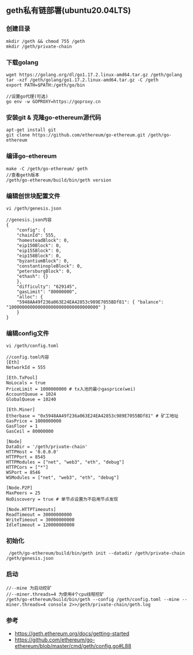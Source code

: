 ## geth私有链部署(ubuntu20.04LTS)
### 创建目录
    mkdir /geth && chmod 755 /geth
    mkdir /geth/private-chain
### 下载golang
    wget https://golang.org/dl/go1.17.2.linux-amd64.tar.gz /geth/golang
    tar -xzf /geth/golang/go1.17.2.linux-amd64.tar.gz -C /geth 
    export PATH=$PATH:/geth/go/bin

    //设置go代理(可选)
    go env -w GOPROXY=https://goproxy.cn 
### 安装git & 克隆go-ethereum源代码
    apt-get install git
    git clone https://github.com/ethereum/go-ethereum.git /geth/go-ethereum
### 编译go-ethereum
    make -C /geth/go-ethereum/ geth
    //查看geth版本
    /geth/go-ethereum/build/bin/geth version
### 编辑创世块配置文件
    vi /geth/genesis.json

    //genesis.json内容
    {
        "config": {
        "chainId": 555,
        "homesteadBlock": 0,
        "eip150Block": 0,
        "eip155Block": 0,
        "eip158Block": 0,
        "byzantiumBlock": 0,
        "constantinopleBlock": 0,
        "petersburgBlock": 0,
        "ethash": {}
        },
        "difficulty": "629145",
        "gasLimit": "80000000",
        "alloc": {
        "5948AA49f236a063E24EA42853c989E7055BDf81": { "balance": "1000000000000000000000000000000000" }
        }
    }
### 编辑config文件
    vi /geth/config.toml

    //config.toml内容
    [Eth]
    NetworkId = 555

    [Eth.TxPool]
    NoLocals = true
    PriceLimit = 1000000000 # tx入池的最小gasprice(wei)
    AccountQueue = 1024
    GlobalQueue = 10240

    [Eth.Miner]
    Etherbase = "0x5948AA49f236a063E24EA42853c989E7055BDf81" # 矿工地址
    GasPrice = 1000000000
    GasFloor = 1
    GasCeil = 80000000

    [Node]
    DataDir = '/geth/private-chain'
    HTTPHost = '0.0.0.0'
    HTTPPort = 8545
    HTTPModules = ["net", "web3", "eth", "debug"]
    HTTPCors = ["*"]
    WSPort = 8546
    WSModules = ["net", "web3", "eth", "debug"]

    [Node.P2P]
    MaxPeers = 25
    NoDiscovery = true # 单节点设置为不启用节点发现

    [Node.HTTPTimeouts]
    ReadTimeout = 30000000000
    WriteTimeout = 30000000000
    IdleTimeout = 120000000000

### 初始化
     /geth/go-ethereum/build/bin/geth init --datadir /geth/private-chain /geth/genesis.json
### 启动
    //--mine 为启动挖矿
    //--miner.threads=4 为使用4个cpu线程挖矿
    /geth/go-ethereum/build/bin/geth --config /geth/config.toml --mine --miner.threads=4 console 2>>/geth/private-chain/geth.log     

### 参考
- https://geth.ethereum.org/docs/getting-started
- https://github.com/ethereum/go-ethereum/blob/master/cmd/geth/config.go#L88